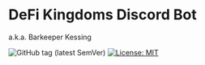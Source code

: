 # DeFi Kingdoms Discord Bot

a.k.a. Barkeeper Kessing

![GitHub tag (latest SemVer)](https://img.shields.io/github/v/tag/makkinga/dfk-tipbot.svg?label=version) [![License: MIT](https://img.shields.io/badge/License-MIT-yellow.svg)](https://opensource.org/licenses/MIT)
